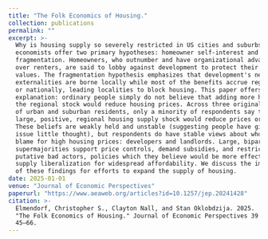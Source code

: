```yaml
---
title: "The Folk Economics of Housing."
collection: publications
permalink: ""
excerpt: >-
  Why is housing supply so severely restricted in US cities and suburbs? Urban
  economists offer two primary hypotheses: homeowner self-interest and political
  fragmentation. Homeowners, who outnumber and have organizational advantages
  over renters, are said to lobby against development to protect their property
  values. The fragmentation hypothesis emphasizes that development's negative
  externalities are borne locally while most of the benefits accrue regionally
  or nationally, leading localities to block housing. This paper offers another
  explanation: ordinary people simply do not believe that adding more housing to
  the regional stock would reduce housing prices. Across three original surveys
  of urban and suburban residents, only a minority of respondents say that a
  large, positive, regional housing supply shock would reduce prices or rents.
  These beliefs are weakly held and unstable (suggesting people have given the
  issue little thought), but respondents do have stable views about who is to
  blame for high housing prices: developers and landlords. Large, bipartisan
  supermajorities support price controls, demand subsidies, and restrictions on
  putative bad actors, policies which they believe would be more effective than
  supply liberalization for widespread affordability. We discuss the implications
  of these findings for efforts to expand the supply of housing.
date: 2025-01-01
venue: "Journal of Economic Perspectives"
paperurl: "https://www.aeaweb.org/articles?id=10.1257/jep.20241428"
citation: >-
  Elmendorf, Christopher S., Clayton Nall, and Stan Oklobdzija. 2025.
  "The Folk Economics of Housing." Journal of Economic Perspectives 39 (3):
  45–66.
---
```


